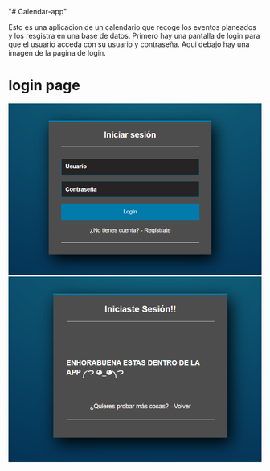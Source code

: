 "# Calendar-app" 

Esto es una aplicacion de un calendario que recoge los eventos planeados y los resgistra en una base de datos. Primero hay una pantalla de login para que el usuario acceda con su usuario y contraseña. Aqui debajo hay una imagen de la pagina de login. 
# login page
![alt text](https://raw.githubusercontent.com/davidfr5/Calendar-app/main/Imagenes%20onlyfriends/login.png)
![alt text](https://github.com/davidfr5/Calendar-app/blob/main/Imagenes%20onlyfriends/login%20succesful.png)

